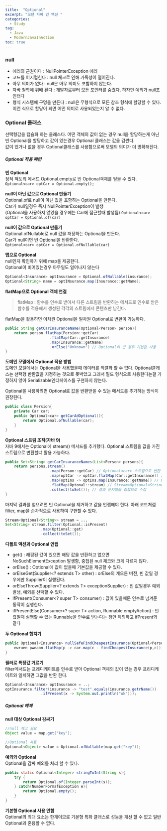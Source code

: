 ```yaml
---
title:  "Optional"
excerpt: "모던 자바 인 액션 "
categories:
  - Study
tag:
  - Java
  - ModernJavaInAction
toc: true
---
```


### null
- 에러의 근원이다 : NullPointerException 에러
- 코드를 어지럽힌다 : null 체크로 인해 가독성이 떨어진다.
- 아무 의미가 없다 : null은 아무 의미도 포함하지 않는다.
- 자바 철학에 위배 된다 : 개발자로부터 모든 포인터를 숨겼다. 하자만 예외가 null포인터다
- 형식 시스템에 구멍을 만든다 : null은 무형식으로 모든 참조 형식에 할당할 수 있다. 이런 식으로 할당이 되면 어떤 의미로 사용되었는지 알 수 없다.

### Optional 클래스
선택형값을 캡슐화 하는 클래스다. 어떤 객체의 값이 없는 경우 null을 할당하는게 아닌 빈 Optional을 할당하고 값이 있는경우 Optional 클래스는 값을 감싼다.  
값이 있거나 없을 경우 Optional클래스를 사용함으로써 모델의 의미가 더 명확해진다.

##### Optional 적용 패턴

**빈 Optional**    
정적 팩토리 메서드 Optional.empty로 빈 Optional객체를 얻을 수 있다.
``` Optional<car> optCar = Optional.empty();```

**null이 아닌 값으로 Optional 만들기**  
Optional.of로 null이 아닌 값을 포함하는 Optional을 만든다.    
Car가 null일경우 즉시 NullPointerException이 발생    
(Optional을 사용하지 않았을 경우에는 Car에 접근할때 발생됨)
```Optional<car> optCar = Optional.of(car)```

**null이 값으로 Optional 만들기**  
Optional.ofNullable로  null 값을 저장하는 Optional을 만든다.  
Car가 null이면 빈 Optional을 반환한다.  
```Optional<car> optCar = Optional.ofNullable(car)```

**맵으로 Optional**  
null인지 확인하기 위해 map을 제공한다.  
Optional이 비어있는경우 아무일도 일어나지 않는다  

``` java
Optional<Insurance> optInsurance = Optional.ofNullable(insurance);
Optional<String> name = optINsurance.map(Insurance::getName);
```

**flatMap으로 Optional 객체 연결**  

>flatMap : 함수를 인수로 받아서 다른 스트림을 반환하는 메서드로 인수로 받은 함수를 적용해서 생성된 각각의 스트림에서 콘텐츠만 남긴다.

flatMap을 활용하면 이차원 Optional을 일차원 Optional로 변환이 가능하다.

``` java
public String getCarInsuranceName(Optional<Person> person){
	return person.flatMap(Persion::getCar) 
					.flatMap(Car::getInsurance) 
					.map(Insurance::getName)
					.orElse("Unknown") // Optional이 빈 경우 기본값 사용
}
```

**도메인 모델에서 Optional 적용 방법**  
도메인 모델에서는 Optional을 사용했을때 데이터를 직렬화 할 수 없다. Optional클래스는 선택형 반환값을 지정하는 것으로 못박았고 그래서 필드 형식으로 사용한다는걸 가정하지 않아 Serializable인터페이스를 구현하지 않는다.

Optional을 사용하려면 Optional로 값을 반환받을 수 있는 메서드를 추가하는 방식이 권장된다.

``` java
public class Persion{
	private Car car;
	public Optional<car> getCarAdOptional(){
		return Optional.ofNullable(car);
	}
}
```

**Optional 스트림 조작(자바 9)**  
자바 9에서는 Optional에 stream() 메서드를 추가했다. Optional 스트림을 값을 가진 스트림으로 변환할떄 활용 가능하다.

``` java
public Set<String> getCarInsuranceNames(List<Person> persons){
	return persons.stream()
					.map(Person::getCar) // Optional<car> 스트림으로 변환
					.map(optCar -> optCar.flatMap(Car::getInsurance)) // flatMap 을 통해 Optional<Insurance>로 변환
					.map(optIns -> optIns.map(Insurance::getName)) // Optional<String>으로 매핑
					.flatMap(Optonal::stream) // Stream<Optional<String>>을 현재 이름을 포함하는 Stream<String>으로 변환
					.collect(toSet()); // 결과 문자열을 집합으로 수집
}
```

마지막 결과를 얻으려면 빈 Optional을 제거하고 값을 언랩해야 한다. 아래 코드처럼 filter, map을 순차적으로 사용하여 구현할 수 있다.

``` java 
Stream<Optional<String>> stream = ...
Set<String> stream.filter(Optional::isPresent)
				.map(Optional::get)
				.collect(toSet());
```

**디폴트 액션과  Optional 언랩**  
- get() : 래핑된 값이 있으면 해당 값을 반환하고 없으면 NoSuchElementException 발생함, 중첩된  null 체크와 크게 다르지 않다.
- orElse() : Optional에 값이 없을때 기본값을 제공할 수 있다.
- orElseGet(Supplier<? extends T> other) : orElse의 게으른 버전, 빈 값일 경우에만 Supplier이 실행된다.
- orElseThrow(Supplier<? extends T> exceptionSupplier) : 빈 값일경우 예외 발생, 예외를 선택할 수 있다.
- ifPresent(Consumer<? super T> consumer) : 값이 있을때문 인수로 넘겨준 동작이 실행한다.
- ifPresentElse(Consumer<? super T> action, Runnable emptyAction) : 빈값일때 실행할 수 있는 Runnable을 인수로 받는다는 점만 제외하고 ifPresent와 같다


**두 Optional 합치기**  

``` java
public Optional<Insurance> nullSafeFindCheapestInsurance(Optional<Person> persion, Optional<Car> car){
	ewruen pweaon.flatMap(p -> car.map(c - findCheapestInsurance(p,c)));
}
```

**필러로 특정값 거르기**  
filter메서드는 프레디케이트를 인수로 받아 Optional 객체의 값이 있는 경우 프리디케이트와 일치하면 그값을 반환 한다. 

``` java
Optional<Insurance> optInsurance = ..;
optInsurance.filter(insurance -> "test".equals(insurance.getrName())
				.ifPresent(x -> System.out.println("ok")));
```

##### Optional 예제

**null 대상 Optional 감싸기**

``` java
//null 체크 필요
Object value = map.get("key");

//Optional 사용
Optional<Object> value = Optional.ofNullable(map.get("key"));
```

**예외와 Optional**  
Optional을 감싸 예외를 처리 할 수 있다.

``` java
public static Optional<Integer> stringToInt(String s){
	try {
		return Optional.of(Integer.parseInt(s));
	} catch(NumberFormafException e){
		return Optional.empty();
	}
}
```

**기본형 Optional 사용 안함**  
Optional의 최대 요소는 한개이므로 기본형 특화 클래스로 성능을 개선 할 수 없고 일반 Optional과 혼용할 수 없다.
